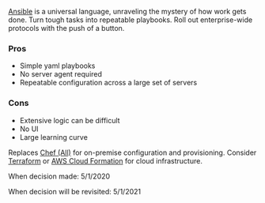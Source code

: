 [Ansible](https://www.ansible.com/) is a universal language, unraveling the mystery of how work gets done. Turn tough tasks into repeatable playbooks. Roll out enterprise-wide protocols with the push of a button. 

### Pros
* Simple yaml playbooks
* No server agent required
* Repeatable configuration across a large set of servers

### Cons
* Extensive logic can be difficult
* No UI
* Large learning curve

Replaces [Chef (All)]() for on-premise configuration and provisioning. Consider [Terraform]() or [AWS Cloud Formation]() for cloud infrastructure. 

When decision made: 5/1/2020

When decision will be revisited: 5/1/2021

